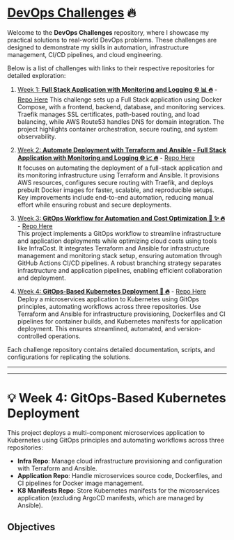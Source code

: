 # <u>DevOps Challenges</u> 🔥

Welcome to the **DevOps Challenges** repository, where I showcase my practical solutions to real-world DevOps problems. These challenges are designed to demonstrate my skills in automation, infrastructure management, CI/CD pipelines, and cloud engineering.

Below is a list of challenges with links to their respective repositories for detailed exploration:

1. [Week 1: **Full Stack Application with Monitoring and Logging ⚙️ 📊 🔥**](https://github.com/kapilkumaria/cv-challenge-01) - [Repo Here](https://github.com/kapilkumaria/cv-challenge-01)
   This challenge sets up a Full Stack application using Docker Compose, with a frontend, backend, database, and monitoring services. Traefik manages SSL certificates, path-based routing, and load balancing, while AWS Route53 handles DNS for domain integration. The project highlights container orchestration, secure routing, and system observability.

2. [Week 2: **Automate Deployment with Terraform and Ansible - Full Stack Application with Monitoring and Logging 🌐 📈 🔥**](https://github.com/kapilkumaria/cv-challenge-02) - [Repo Here](https://github.com/kapilkumaria/cv-challenge-02)  
   It focuses on automating the deployment of a full-stack application and its monitoring infrastructure using Terraform and Ansible. It provisions AWS resources, configures secure routing with Traefik, and deploys prebuilt Docker images for faster, scalable, and reproducible setups. Key improvements include end-to-end automation, reducing manual effort while ensuring robust and secure deployments.

3. [Week 3: **GitOps Workflow for Automation and Cost Optimization  💼 ✨ 🔥**](https://github.com/kapilkumaria/cv-challenge-03) - [Repo Here](https://github.com/kapilkumaria/cv-challenge-03)  
   This project implements a GitOps workflow to streamline infrastructure and application deployments while optimizing cloud costs using tools like InfraCost. It integrates Terraform and Ansible for infrastructure management and monitoring stack setup, ensuring automation through GitHub Actions CI/CD pipelines. A robust branching strategy separates infrastructure and application pipelines, enabling efficient collaboration and deployment.

4. [Week 4: **GitOps-Based Kubernetes Deployment 🔧 🔥**](https://github.com/kapilkumaria/cv-challenge-04) - [Repo Here](https://github.com/kapilkumaria/cv-challenge-04)
   Deploy a microservices application to Kubernetes using GitOps principles, automating workflows across three repositories. Use Terraform and Ansible for infrastructure provisioning, Dockerfiles and CI pipelines for container builds, and Kubernetes manifests for application deployment. This ensures streamlined, automated, and version-controlled operations.

Each challenge repository contains detailed documentation, scripts, and configurations for replicating the solutions.

---
---

# 💡 Week 4: GitOps-Based Kubernetes Deployment

This project deploys a multi-component microservices application to Kubernetes using GitOps principles and automating workflows across three repositories:

- **Infra Repo**: Manage cloud infrastructure provisioning and configuration with Terraform and Ansible.
- **Application Repo**: Handle microservices source code, Dockerfiles, and CI pipelines for Docker image management.
- **K8 Manifests Repo**: Store Kubernetes manifests for the microservices application (excluding ArgoCD manifests, which are managed by Ansible).

## Objectives

